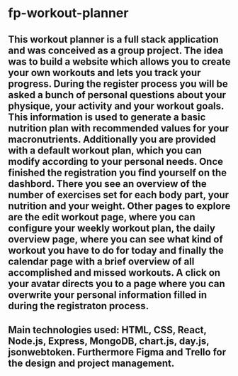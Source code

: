 # fp-workout-planner
## This workout planner is a full stack application and was conceived as a group project. The idea was to build a website which allows you to create your own workouts and lets you track your progress. During the register process you will be asked a bunch of personal questions about your physique, your activity and your workout goals. This information is used to generate a basic nutrition plan with recommended values for your macronutrients. Additionally you are provided with a default workout plan, which you can modify according to your personal needs. Once finished the registration you find yourself on the dashbord. There you see an overview of the number of exercises set for each body part, your nutrition and your weight. Other pages to explore are the edit workout page, where you can configure your weekly workout plan, the daily overview page, where you can see what kind of workout you have to do for today and finally the calendar page with a brief overview of all accomplished and missed workouts. A click on your avatar directs you to a page where you can overwrite your personal information filled in during the registraton process.

## Main technologies used: HTML, CSS, React, Node.js, Express, MongoDB, chart.js, day.js, jsonwebtoken. Furthermore Figma and Trello for the design and project management.
